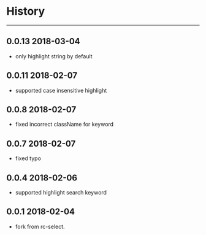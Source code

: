 # History
----

## 0.0.13 2018-03-04
- only highlight string by default 
## 0.0.11 2018-02-07
- supported case insensitive highlight 

## 0.0.8 2018-02-07
- fixed incorrect className for keyword

## 0.0.7 2018-02-07
- fixed typo

## 0.0.4 2018-02-06

- supported highlight search keyword

## 0.0.1 2018-02-04

- fork from rc-select.
